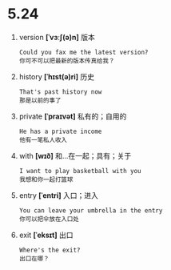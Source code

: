 # 5.24

1. version **[ˈvɜːʃ(ə)n]** 版本

   ```
   Could you fax me the latest version?
   你可不可以把最新的版本传真给我？
   ```

2. history **[ˈhɪst(ə)ri]** 历史

   ```
   That's past history now
   那是以前的事了
   ```

3. private **[ˈpraɪvət]** 私有的；自用的

   ```
   He has a private income
   他有一笔私人收入
   ```

4. with **[wɪð]** 和...在一起；具有；关于

   ```
   I want to play basketball with you
   我想和你一起打篮球
   ```

5. entry **[ˈentri]** 入口；进入

   ```
   You can leave your umbrella in the entry
   你可以把伞放在入口处
   ```

6. exit **[ˈeksɪt]** 出口

   ```
   Where's the exit?
   出口在哪？
   ```

